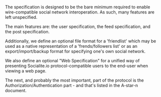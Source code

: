 The specification is designed to be the bare minimum required to enable wire-compatible social network interoperation. As such, many features are left unspecified.

The main features are: the user specification, the feed specification, and the post specification.

Additionally, we define an optional file format for a 'friendlist' which may be used as a native representation of a 'frends/followers list' or as an export/import/backup format for specifying one's own social network.

We also define an optional "Web Specification" for a unified way of presenting Socialite.io protocol-compatible users to the end-user when viewing a web page.

The next, and probably the most important, part of the protocol is the Authorization/Authentication part - and that's listed in the A-star-n document.